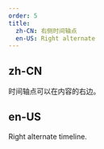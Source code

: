 ```yaml
---
order: 5
title:
  zh-CN: 右侧时间轴点
  en-US: Right alternate 
---
```


## zh-CN
时间轴点可以在内容的右边。


## en-US
Right alternate timeline.
